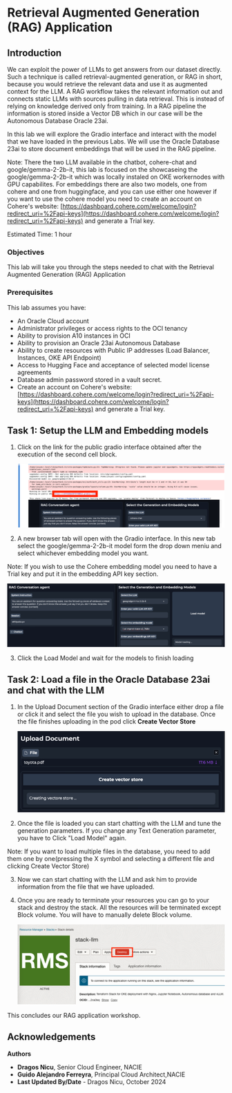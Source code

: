 # Retrieval Augmented Generation (RAG) Application

## Introduction

We can exploit the power of LLMs to get answers from our dataset directly. Such a technique is called retrieval-augmented generation, or RAG in short, because you would retrieve the relevant data and use it as augmented context for the LLM. A RAG workflow takes the relevant information out and connects static LLMs with sources pulling in data retrieval. This is instead of relying on knowledge derived only from training. In a RAG pipeline the information is stored inside a Vector DB which in our case will be the Autonomous Database Oracle 23ai. 

In this lab we will explore the Gradio interface and interact with the model that we have loaded in the previous Labs. We will use the Oracle Database 23ai to store document embeddings that will be used in the RAG pipeline.

Note: There the two LLM available in the chatbot, cohere-chat and google/gemma-2-2b-it, this lab is focused on the showcaseing the google/gemma-2-2b-it which was locally instaled on OKE workernodes with GPU capabilites.
For embeddings there are also two models, one from cohere and one from huggingface, and you can use either one however if you want to use the cohere model you need to create an account on Cohere's website: [https://dashboard.cohere.com/welcome/login?redirect_uri=%2Fapi-keys](https://dashboard.cohere.com/welcome/login?redirect_uri=%2Fapi-keys) and generate a Trial key.

Estimated Time: 1 hour

### Objectives

This lab will take you through the steps needed to chat with the Retrieval Augmented Generation (RAG) Application

### Prerequisites

This lab assumes you have:

* An Oracle Cloud account
* Administrator privileges or access rights to the OCI tenancy
* Ability to provision A10 instances in OCI
* Ability to provision an Oracle 23ai Autonomous Database
* Ability to create resources with Public IP addresses (Load Balancer, Instances, OKE API Endpoint)
* Access to Hugging Face and acceptance of selected model license agreements
* Database admin password stored in a vault secret.
* Create an account on Cohere's website: [https://dashboard.cohere.com/welcome/login?redirect_uri=%2Fapi-keys](https://dashboard.cohere.com/welcome/login?redirect_uri=%2Fapi-keys) and generate a Trial key.

## Task 1: Setup the LLM and Embedding models

1. Click on the link for the public gradio interface obtained after the execution of the second cell block.

    ![Gradio URL](images/gradio_url.png)

2. A new browser tab will open with the Gradio interface. In this new tab select the google/gemma-2-2b-it model form the drop down meniu and select whichever embedding model you want.

Note: If you wish to use the Cohere embedding model you need to have a Trial key and put it in the embedding API key section.

   ![Gradio Interface](images/gradio_interface.png)

3. Click the Load Model and wait for the models to finish loading

## Task 2: Load a file in the Oracle Database 23ai and chat with the LLM

1. In the Upload Document section of the Gradio interface either drop a file or click it and select the file you wish to upload in the database. Once the file finishes uploading in the pod click **Create Vector Store**

    ![Upload document](images/upload_document.png)

2. Once the file is loaded you can start chatting with the LLM and tune the generation parameters. If you change any Text Generation parameter, you have to Click "Load Model" again.

Note: If you want to load multiple files in the database, you need to add them one by one(pressing the X symbol and selecting a different file and clicking Create Vector Store)

3. Now we can start chatting with the LLM and ask him to provide information from the file that we have uploaded. 

4. Once you are ready to terminate your resources you can go to your stack and destroy the stack. All the resources will be terminated except Block volume. You will have to manually delete Block volume.

    ![Destroy Stack](images/destroy_stack.png)

This concludes our RAG application workshop.

## Acknowledgements

**Authors**

* **Dragos Nicu**, Senior Cloud Engineer, NACIE
* **Guido Alejandro Ferreyra**, Principal Cloud Architect,NACIE
* **Last Updated By/Date** - Dragos Nicu, October 2024
